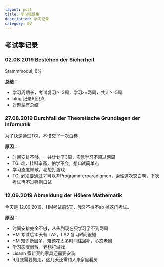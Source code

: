 ```yaml
---
layout: post
title: 学习错误集 
description: 学习记录
category: DV
---
```

## 考试季记录

### 02.08.2019 Bestehen der Sicherheit
Stammmodul, 6分

**总结：**
+ 学习周期长，考试复习>=3周，学习>=两周，共计>=5周
+ blog 记录知识点
+ 对题型有总结

### 27.08.2019 Durchfall der Theoretische Grundlagen der Informatik
为了快速通过TGI，不惜交了一次白卷

**原因：**
+ 时间安排不够，一共计划了3周，实际学习不超过两周
+ TGI 难，挂科率高，怕学不会，想口试简单点
+ 学习态度懒散，老想打游戏
+ TGI 必须要通过才可以考Programmierparadigmen，索性这次交白卷，下次考试再不过强制口试

### 12.09.2019 Abmeldung der Höhere Mathematik  
今天是 12.09.2019，HM考试前5天，我又不得不ab 掉这门考试。

**原因：**
+ 时间安排完全不够，从头到现在只学习了不到两周
+ HM 考试后10天有 LA2，LA2 复习时间很短
+ HM 知识断层多，难题花太多时间往回补，心态老崩
+ 学习态度懒散，老想打游戏
+ Lisann 家新买的家具还需要安装
+ 9月底需要搬走，这几天还需约人来家里看房